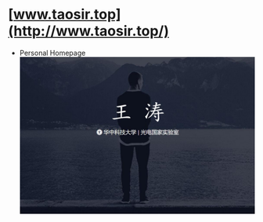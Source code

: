 # [www.taosir.top](http://www.taosir.top/)
* Personal Homepage <br>
![home_view](https://github.com/taosir/taosir.github.io/blob/master/assets/img/homepage.jpg)<br>


